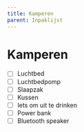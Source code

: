 ```yaml
---
title: Kamperen
parent: Inpaklijst
---
```


# Kamperen

- [ ] Luchtbed
- [ ] Luchtbedpomp
- [ ] Slaapzak
- [ ] Kussen
- [ ] Iets om uit te drinken
- [ ] Power bank
- [ ] Bluetooth speaker
